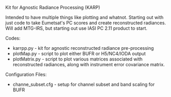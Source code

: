 Kit for Agnostic Radiance Processing  (KARP)

Intended to have multiple things like plotting and whatnot. Starting out with just code to take Eumetsat's PC scores and create reconstructed radiances. Will add MTG-IRS, but starting out use IASI PC 2.11 product to start.

Codes:
- karrpp.py     - kit for agnostic reconstructed radiance pre-processing
- plotMap.py    - script to plot either BUFR or H5/NC4/IODA output
- plotMatrix.py - script to plot various matrices associated with reconstructed radiances, along with instrument error covariance matrix.

Configuration Files:
- channe_subset.cfg - setup for channel subset and band scaling for BUFR  

